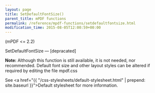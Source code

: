 ```yaml
---
layout: page
title: SetDefaultFontSize()
parent_title: mPDF functions
permalink: /reference/mpdf-functions/setdefaultfontsize.html
modification_time: 2015-08-05T12:00:59+00:00
---
```




<p>(mPDF &lt;= 2.2)</p>
<p>SetDefaultFontSize — [depracated]</p>

<div class="alert alert-info" role="alert"><strong>Note:</strong> Although this function is still available, it is not needed, nor recommended. Default font size and other layout styles can be altered if required by editing the file mpdf.css

See <a href="{{ "/css-stylesheets/default-stylesheet.html" | prepend: site.baseurl }}">Default stylesheet</a> for more information.</div>
<p>&nbsp;</p>
